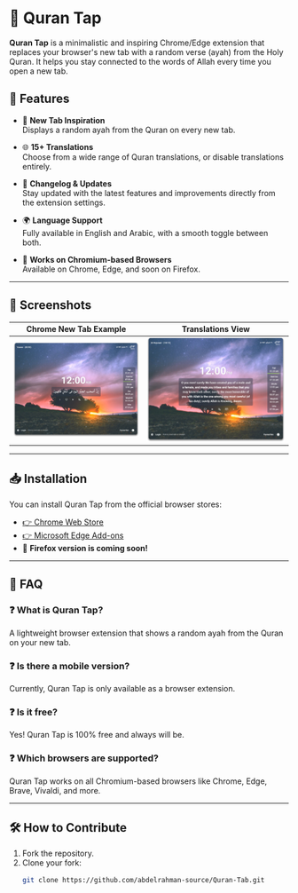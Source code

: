 # 📖 Quran Tap

**Quran Tap** is a minimalistic and inspiring Chrome/Edge extension that replaces your browser's new tab with a random verse (ayah) from the Holy Quran. It helps you stay connected to the words of Allah every time you open a new tab.

## 🌟 Features

- 🔁 **New Tab Inspiration**  
  Displays a random ayah from the Quran on every new tab.

- 🌐 **15+ Translations**  
  Choose from a wide range of Quran translations, or disable translations entirely.

- 📰 **Changelog & Updates**  
  Stay updated with the latest features and improvements directly from the extension settings.

- 🌍 **Language Support**  
  Fully available in English and Arabic, with a smooth toggle between both.

- 🧭 **Works on Chromium-based Browsers**  
  Available on Chrome, Edge, and soon on Firefox.

---

## 📸 Screenshots

| Chrome New Tab Example | Translations View |
|------------------------|-------------------|
| ![screen-1](screen-1.png) | ![screen-2](screen-2.png) |

---

## 📥 Installation

You can install Quran Tap from the official browser stores:

- [👉 Chrome Web Store](https://bit.ly/qt-chrome)
- [👉 Microsoft Edge Add-ons](https://bit.ly/qt-edge)
- 🦊 **Firefox version is coming soon!**

---

## 🧠 FAQ

### ❓ What is Quran Tap?

A lightweight browser extension that shows a random ayah from the Quran on your new tab.

### ❓ Is there a mobile version?

Currently, Quran Tap is only available as a browser extension.

### ❓ Is it free?

Yes! Quran Tap is 100% free and always will be.

### ❓ Which browsers are supported?

Quran Tap works on all Chromium-based browsers like Chrome, Edge, Brave, Vivaldi, and more.

---

## 🛠️ How to Contribute

1. Fork the repository.
2. Clone your fork:
   ```bash
   git clone https://github.com/abdelrahman-source/Quran-Tab.git
